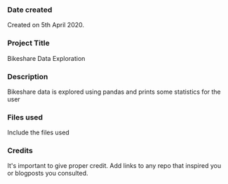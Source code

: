 ### Date created
Created on 5th April 2020.

### Project Title
Bikeshare Data Exploration

### Description
Bikeshare data is explored using pandas and prints some statistics for the user

### Files used
Include the files used

### Credits
It's important to give proper credit. Add links to any repo that inspired you or blogposts you consulted.
